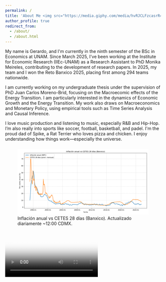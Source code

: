 ```yaml
---
permalink: /
title: 'About Me <img src="https://media.giphy.com/media/hvRJCLFzcasrR4ia7z/giphy.gif" alt="Hola" style="height:1.2em; vertical-align:-0.25em; margin-left:.4rem">'
author_profile: true
redirect_from: 
  - /about/
  - /about.html
---
```


My name is Gerardo, and I'm currently in the ninth semester of the BSc in Economics at UNAM. Since March 2025, I've been working at the Institute for Economic Research (IIEc-UNAM) as a Research Assistant to PhD Monika Meireles, contributing to the development of research papers. In 2025, my team and I won the Reto Banxico 2025, placing first among 294 teams nationwide.

I am currently working on my undergraduate thesis under the supervision of PhD Juan Carlos Moreno-Brid, focusing on the Macroecomic effects of the Energy Transition. I am particularly interested in the dynamics of Economic Growth and the Energy Transition. My work also draws on Macroeconomics and Monetary Policy, using empirical tools such as Time Series Analysis and Causal Inference.

I love music production and listening to music, especially R&B and Hip-Hop. I’m also really into sports like soccer, football, basketball, and padel. I'm the proud dad of Spike, a Rat Terrier who loves pizza and chicken. I enjoy understanding how things work—especially the universe.

<figure class="align-center" style="margin-top:1.5rem">
  <img src="/assets/img/banxico/inflacion_vs_tasa.png"
       alt="Inflación anual vs CETES 28 días (Banxico)" loading="lazy"
       style="max-width:100%;height:auto">
  <figcaption>Inflación anual vs CETES 28 días (Banxico). Actualizado diariamente ~12:00 CDMX.</figcaption>
</figure>

<video controls preload="metadata" style="max-width:100%;height:auto"
       poster="/assets/img/banxico/inflacion_vs_tasa.png">
  <source src="/assets/video/banxico/inflacion_vs_tasa.mp4" type="video/mp4">
  Tu navegador no soporta video HTML5. Puedes ver la imagen de arriba.
</video>